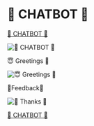# 🤖 CHATBOT 🤖
<a href="https://github.com/hemant467/CHATBOT">🤖 CHATBOT 🤖</a>

![🤖 CHATBOT 🤖](https://github.com/hemant467/CHATBOT/assets/85243370/7cf590ae-d61c-4639-93fc-17ce21b1c298)

😇 Greetings 🙏

![😇 Greetings 🙏](https://github.com/hemant467/CHATBOT/assets/85243370/33aeb6de-5faf-49e9-9b54-cf272f5e3cd1)

📜Feedback📝

![🙏 Thanks 🙏](https://github.com/hemant467/CHATBOT/assets/85243370/978a8fa4-e376-4f03-b90e-9eb09c83d8c9)

<a href="https://github.com/hemant467/CHATBOT">🤖 CHATBOT 🤖</a>
